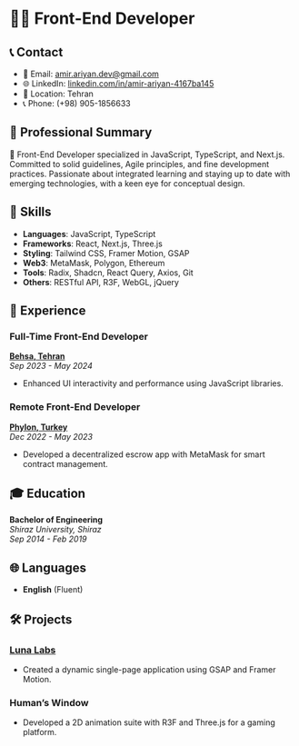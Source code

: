 # 👨‍💻 Front-End Developer

## 📞 Contact

- 📧 Email: [amir.ariyan.dev@gmail.com](mailto:amir.ariyan.dev@gmail.com)
- 🌐 LinkedIn: [linkedin.com/in/amir-ariyan-4167ba145](https://www.linkedin.com/in/amir-ariyan-4167ba145)
- 📍 Location: Tehran
- 📞 Phone: (+98) 905-1856633

## 🌟 Professional Summary

🚀 Front-End Developer specialized in JavaScript, TypeScript, and Next.js. Committed to solid guidelines, Agile principles, and fine development practices. Passionate about integrated learning and staying up to date with emerging technologies, with a keen eye for conceptual design.

## 💼 Skills

- **Languages**: JavaScript, TypeScript
- **Frameworks**: React, Next.js, Three.js
- **Styling**: Tailwind CSS, Framer Motion, GSAP
- **Web3**: MetaMask, Polygon, Ethereum
- **Tools**: Radix, Shadcn, React Query, Axios, Git
- **Others**: RESTful API, R3F, WebGL, jQuery

## 🏢 Experience

### Full-Time Front-End Developer
[**Behsa, Tehran**](https://www.behsacorp.com)  
*Sep 2023 - May 2024*

- Enhanced UI interactivity and performance using JavaScript libraries.

### Remote Front-End Developer
[**Phylon, Turkey**](http://phylon.io)  
*Dec 2022 - May 2023*

- Developed a decentralized escrow app with MetaMask for smart contract management.

## 🎓 Education

**Bachelor of Engineering**  
*Shiraz University, Shiraz*  
*Sep 2014 - Feb 2019*

## 🌐 Languages

- **English** (Fluent)

## 🛠 Projects

### [Luna Labs](https://luna-lac.vercel.app/)
- Created a dynamic single-page application using GSAP and Framer Motion.

### Human’s Window
- Developed a 2D animation suite with R3F and Three.js for a gaming platform.
